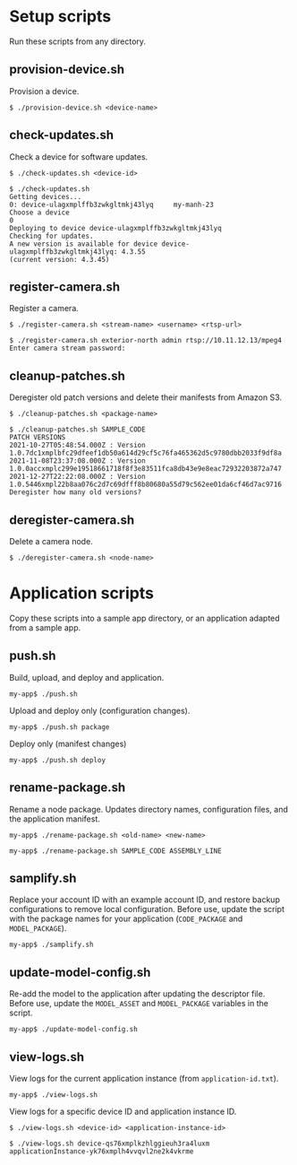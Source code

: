 # Setup scripts

Run these scripts from any directory.

## provision-device.sh

Provision a device.

    $ ./provision-device.sh <device-name>

## check-updates.sh

Check a device for software updates.

    $ ./check-updates.sh <device-id>

    $ ./check-updates.sh
    Getting devices...
    0: device-ulagxmplffb3zwkgltmkj43lyq     my-manh-23
    Choose a device
    0
    Deploying to device device-ulagxmplffb3zwkgltmkj43lyq
    Checking for updates.
    A new version is available for device device-ulagxmplffb3zwkgltmkj43lyq: 4.3.55
    (current version: 4.3.45)

## register-camera.sh

Register a camera.

    $ ./register-camera.sh <stream-name> <username> <rtsp-url>

    $ ./register-camera.sh exterior-north admin rtsp://10.11.12.13/mpeg4
    Enter camera stream password: 

## cleanup-patches.sh

Deregister old patch versions and delete their manifests from Amazon S3.

    $ ./cleanup-patches.sh <package-name>

    $ ./cleanup-patches.sh SAMPLE_CODE
    PATCH VERSIONS
    2021-10-27T05:48:54.000Z : Version 1.0.7dc1xmplbfc29dfeef1db50a614d29cf5c76fa465362d5c9780dbb2033f9df8a
    2021-11-08T23:37:08.000Z : Version 1.0.0accxmplc299e19518661718f8f3e83511fca8db43e9e8eac72932203872a747
    2021-12-27T22:22:08.000Z : Version 1.0.5446xmpl22b8aa076c2d7c69dfff8b80680a55d79c562ee01da6cf46d7ac9716
    Deregister how many old versions?

## deregister-camera.sh

Delete a camera node.

    $ ./deregister-camera.sh <node-name>


# Application scripts

Copy these scripts into a sample app directory, or an application adapted from a sample app. 

## push.sh

Build, upload, and deploy and application.

    my-app$ ./push.sh

Upload and deploy only (configuration changes).

    my-app$ ./push.sh package

Deploy only (manifest changes)

    my-app$ ./push.sh deploy

## rename-package.sh

Rename a node package. Updates directory names, configuration files, and the application manifest.

    my-app$ ./rename-package.sh <old-name> <new-name>

    my-app$ ./rename-package.sh SAMPLE_CODE ASSEMBLY_LINE

## samplify.sh

Replace your account ID with an example account ID, and restore backup configurations to remove local configuration. Before use, update the script with the package names for your application (`CODE_PACKAGE` and `MODEL_PACKAGE`).

    my-app$ ./samplify.sh

## update-model-config.sh

Re-add the model to the application after updating the descriptor file. Before use, update the `MODEL_ASSET` and `MODEL_PACKAGE` variables in the script.

    my-app$ ./update-model-config.sh

## view-logs.sh

View logs for the current application instance (from `application-id.txt`).

    my-app$ ./view-logs.sh

View logs for a specific device ID and application instance ID.

    $ ./view-logs.sh <device-id> <application-instance-id>

    $ ./view-logs.sh device-qs76xmplkzhlggieuh3ra4luxm applicationInstance-yk76xmplh4vvqvl2ne2k4vkrme